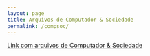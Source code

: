 ```yaml
---
layout: page
title: Arquivos de Computador & Sociedade
permalink: /compsoc/
---
```



<a href="https://drive.google.com/open?id=0B5V4-gDXyXF2Xy0xVURBMmI3Qjg">Link com arquivos de Computador & Sociedade</a>

